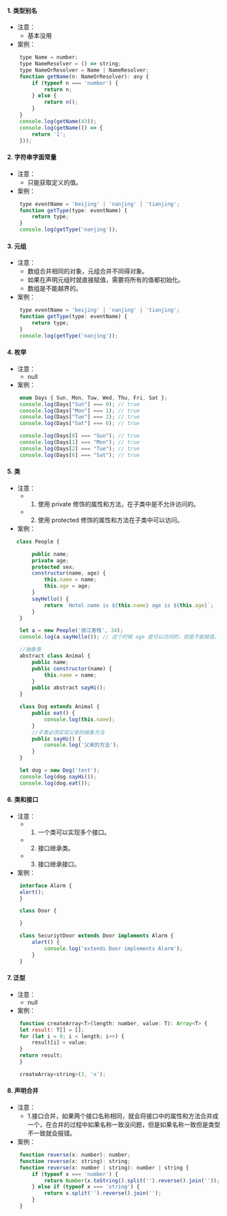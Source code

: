 #### 1. 类型别名 
- 注意：
    - 基本没用
- 案例：
```js
    type Name = number;
    type NameResolver = () => string;
    type NameOrResolver = Name | NameResolver;
    function getName(n: NameOrResolver): any {
        if (typeof n === 'number') {
            return n;
        } else {
            return n();
        }
    }
    console.log(getName(43));
    console.log(getName(() => {
        return '1';
    }));
```

#### 2. 字符串字面常量
- 注意：
    - 只能获取定义的值。
- 案例：
```js
    type eventName = 'beijing' | 'nanjing' | 'tianjing';
    function getType(type: eventName) {
        return type;
    }
    console.log(getType('nanjing')); 
```

#### 3. 元组
- 注意：
    - 数组合并相同的对象，元组合并不同得对象。
    - 如果在声明元组时就直接赋值，需要将所有的值都初始化。
    - 数组是不能越界的。
- 案例：
```js
    type eventName = 'beijing' | 'nanjing' | 'tianjing';
    function getType(type: eventName) {
        return type;
    }
    console.log(getType('nanjing')); 
```

#### 4. 枚举
- 注意：
    - null
- 案例：
```js
    enum Days { Sun, Mon, Tuw, Wed, Thu, Fri, Sat };
    console.log(Days["Sun"] === 0); // true
    console.log(Days["Mon"] === 1); // true
    console.log(Days["Tue"] === 2); // true
    console.log(Days["Sat"] === 6); // true

    console.log(Days[0] === "Sun"); // true
    console.log(Days[1] === "Mon"); // true
    console.log(Days[2] === "Tue"); // true
    console.log(Days[6] === "Sat"); // true
```

#### 5. 类
- 注意：
    - 1. 使用 private 修饰的属性和方法，在子类中是不允许访问的。
    - 2. 使用 protected 修饰的属性和方法在子类中可以访问。
- 案例：
```js
   class People {

        public name;
        private age;
        protected sex;
        constructor(name, age) {
            this.name = name;
            this.age = age;
        }
        sayHello() {
            return `Hotel name is ${this.name} age is ${this.age}`;
        }
    }

    let a = new People('丽江客栈', 34);
    console.log(a.sayHello()); // 这个时候 age 是可以访问的，但是不能赋值。

    //抽象类
    abstract class Animal {
        public name;
        public constructor(name) {
            this.name = name;
        }
        public abstract sayHi();
    }

    class Dog extends Animal {
        public eat() {
            console.log(this.name);
        }
        //子类必须实现父亲的抽象方法
        public sayHi() {
            console.log('父亲的方法');
        }
    }

    let dog = new Dog('test');
    console.log(dog.sayHi());
    console.log(dog.eat());
```

#### 6. 类和接口
- 注意：
    - 1. 一个类可以实现多个接口。
    - 2. 接口继承类。
    - 3. 接口继承接口。
- 案例：
```js
    interface Alarm {
    alert();
    }

    class Door {

    }

    class SecuriytDoor extends Door implements Alarm {
        alert() {
            console.log('extends Door implements Alarm');
        }
    }
```

#### 7. 泛型
- 注意：
    - null
- 案例：
```js
    function createArray<T>(length: number, value: T): Array<T> {
    let result: T[] = [];
    for (let i = 0; i < length; i++) {
        result[i] = value;
    }
    return result;
    }

    createArray<string>(3, 'x'); 
```

#### 8. 声明合并
- 注意：
    - 1.接口合并，如果两个接口名称相同，就会将接口中的属性和方法合并成一个，在合并的过程中如果名称一致没问题，但是如果名称一致但是类型不一致就会报错。
- 案例：
```js
    function reverse(x: number): number;
    function reverse(x: string): string;
    function reverse(x: number | string): number | string {
        if (typeof x === 'number') {
            return Number(x.toString().split('').reverse().join(''));
        } else if (typeof x === 'string') {
            return x.split('').reverse().join('');
        }
    }
```